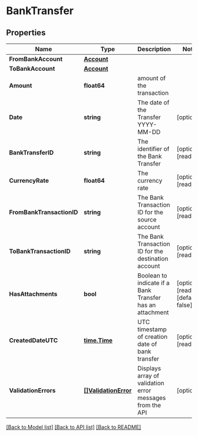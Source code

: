 # BankTransfer

## Properties

Name | Type | Description | Notes
------------ | ------------- | ------------- | -------------
**FromBankAccount** | [**Account**](Account.md) |  | 
**ToBankAccount** | [**Account**](Account.md) |  | 
**Amount** | **float64** | amount of the transaction | 
**Date** | **string** | The date of the Transfer YYYY-MM-DD | [optional] 
**BankTransferID** | **string** | The identifier of the Bank Transfer | [optional] [readonly] 
**CurrencyRate** | **float64** | The currency rate | [optional] [readonly] 
**FromBankTransactionID** | **string** | The Bank Transaction ID for the source account | [optional] [readonly] 
**ToBankTransactionID** | **string** | The Bank Transaction ID for the destination account | [optional] [readonly] 
**HasAttachments** | **bool** | Boolean to indicate if a Bank Transfer has an attachment | [optional] [readonly] [default to false]
**CreatedDateUTC** | [**time.Time**](time.Time.md) | UTC timestamp of creation date of bank transfer | [optional] [readonly] 
**ValidationErrors** | [**[]ValidationError**](ValidationError.md) | Displays array of validation error messages from the API | [optional] 

[[Back to Model list]](../README.md#documentation-for-models) [[Back to API list]](../README.md#documentation-for-api-endpoints) [[Back to README]](../README.md)


